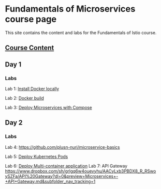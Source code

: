 # Fundamentals of Microservices course page 

This site contains the content and labs for the Fundamentals of Istio course. 

## [Course Content](http://bit.ly/fun-istio-slides)

## Day 1 

### Labs

Lab 1: [Install Docker locally](labs/01-docker-daemon)

Lab 2: [Docker build](labs/02-docker-build/)   

Lab 3: [Deploy Microservices with Compose](labs/03-compose) 



## Day 2

### Labs 
Lab 4: https://github.com/plusn-nuri/microservice-basics

Lab 5: [Deploy Kubernetes Pods](labs/04-pods)

Lab 6: [Deploy Multi-container application](labs/05-multi)
Lab 7: API Gateway https://www.dropbox.com/sh/grlgq6w4ouevyhu/AACyLxb3PBDX8_R_RSwoySZFa/API%20Gateway?dl=0&preview=Microservices+-+API+Gateway.md&subfolder_nav_tracking=1
